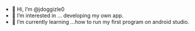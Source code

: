 - 👋 Hi, I’m @jdoggizle0
- 👀 I’m interested in ... developing my own app. 
- 🌱 I’m currently learning ...how to run my first program on android studio. 

<!---
jdoggizle0/jdoggizle0 is a ✨ special ✨ repository because its `README.md` (this file) appears on your GitHub profile.
You can click the Preview link to take a look at your changes.
--->
